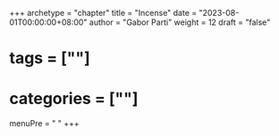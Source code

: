 +++
archetype = "chapter"
title = "Incense"
date = "2023-08-01T00:00:00+08:00"
author = "Gabor Parti"
weight = 12
draft = "false"
# tags = [""]
# categories = [""]
menuPre = "<i class='fas fa-fire-alt'></i> "
+++

